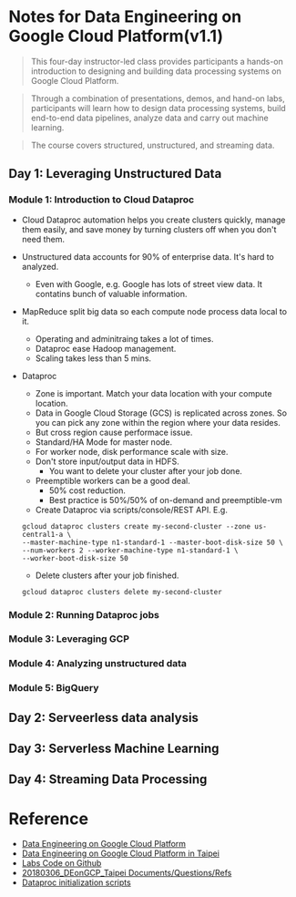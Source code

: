 # Notes for Data Engineering on Google Cloud Platform(v1.1)

> This four-day instructor-led class provides participants a hands-on introduction to 
> designing and building data processing systems on Google Cloud Platform.

> Through a combination of presentations, demos, and hand-on labs, participants will learn 
> how to design data processing systems, build end-to-end data pipelines, analyze data and carry out machine learning.

> The course covers structured, unstructured, and streaming data.

## Day 1: Leveraging Unstructured Data

### Module 1: Introduction to Cloud Dataproc

- Cloud Dataproc automation helps you create clusters quickly, manage them easily, and save money by turning clusters off when you don't need them.

- Unstructured data accounts for 90% of enterprise data. It's hard to analyzed.
  - Even with Google, e.g. Google has lots of street view data. It contatins bunch of valuable information.
  
- MapReduce split big data so each compute node process data local to it.
  - Operating and adminitraing takes a lot of times.
  - Dataproc ease Hadoop management.
  - Scaling takes less than 5 mins.
  
- Dataproc
  - Zone is important. Match your data location with your compute location.
  - Data in Google Cloud Storage (GCS) is replicated across zones. So you can pick any zone within the region where your data
resides.
  - But cross region cause performace issue.
  - Standard/HA Mode for master node.
  - For worker node, disk performance scale with size.
  - Don't store input/output data in HDFS. 
    - You want to delete your cluster after your job done.
  - Preemptible workers can be a good deal.
    - 50% cost reduction.
    - Best practice is 50%/50% of on-demand and preemptible-vm
  - Create Dataproc via scripts/console/REST API. E.g.
  ```shell
  gcloud dataproc clusters create my-second-cluster --zone us-central1-a \
  --master-machine-type n1-standard-1 --master-boot-disk-size 50 \
  --num-workers 2 --worker-machine-type n1-standard-1 \
  --worker-boot-disk-size 50
  ```
  - Delete clusters after your job finished.
  ```shell
  gcloud dataproc clusters delete my-second-cluster
  ```
  


### Module 2: Running Dataproc jobs

### Module 3: Leveraging GCP

### Module 4: Analyzing unstructured data

### Module 5: BigQuery

## Day 2: Serveerless data analysis

## Day 3: Serverless Machine Learning

## Day 4: Streaming Data Processing

# Reference
- [Data Engineering on Google Cloud Platform](https://cloud.google.com/training/courses/data-engineering)
- [Data Engineering on Google Cloud Platform in Taipei](https://events.withgoogle.com/data-engin-422792/class-outline/#content)
- [Labs Code on Github](https://github.com/GoogleCloudPlatform/training-data-analyst)
- [20180306_DEonGCP_Taipei Documents/Questions/Refs](https://goo.gl/s7uR8Y)
- [Dataproc initialization scripts](https://github.com/GoogleCloudPlatform/dataproc-initialization-actions)

